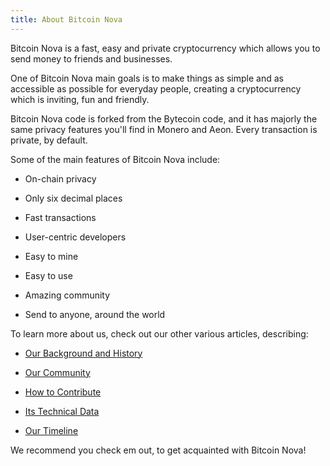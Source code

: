 ```yaml
---
title: About Bitcoin Nova
---
```


Bitcoin Nova is a fast, easy and private cryptocurrency which allows you to send money to friends and businesses.

One of Bitcoin Nova main goals is to make things as simple and as accessible as possible for everyday people, creating a cryptocurrency which is inviting, fun and friendly.

Bitcoin Nova code is forked from the Bytecoin code, and it has majorly the same privacy features you'll find in Monero and Aeon. Every transaction is private, by default.

Some of the main features of Bitcoin Nova include:

- On-chain privacy

- Only six decimal places

- Fast transactions

- User-centric developers

- Easy to mine

- Easy to use

- Amazing community

- Send to anyone, around the world


To learn more about us, check out our other various articles, describing:

- [Our Background and History](Background-and-History)

- [Our Community](Community)

- [How to Contribute](Contributing)

- [Its Technical Data](Technical-Data)

- [Our Timeline](Timeline)

We recommend you check em out, to get acquainted with Bitcoin Nova!
